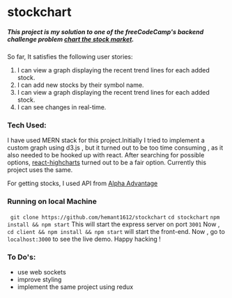 # stockchart

##### This project is my solution to one of the freeCodeCamp's backend challenge problem [chart the stock market](https://www.freecodecamp.org/challenges/chart-the-stock-market).

So far, It satisfies the following user stories:

 1. I can view a graph displaying the recent trend lines for each added stock.
 2. I can add new stocks by their symbol name.
 3. I can view a graph displaying the recent trend lines for each added stock.
 4.  I can see changes in real-time.

### Tech Used: 
I have used MERN stack for this project.Initially I tried to implement a custom graph using d3.js , but it turned out to be too time consuming , as it also needed to be hooked up with react. After searching for possible options, [react-highcharts](https://www.npmjs.com/package/react-highcharts) turned out to be a fair option. Currently this project uses the same.

For getting stocks, I used API from [Alpha Advantage](https://www.alphavantage.co/documentation)

###  Running on local Machine
 `  git clone https://github.com/hemant1612/stockchart `
 `cd stockchart`
 `npm install && npm start`
 This will start the express server on port `3001`
 Now , `cd client && npm install && npm start`
 will start the front-end.
Now , go to `localhost:3000`
to see the live demo.
Happy hacking !

### To Do's:
 - use web sockets 
 - improve styling
 - implement the same project using redux


